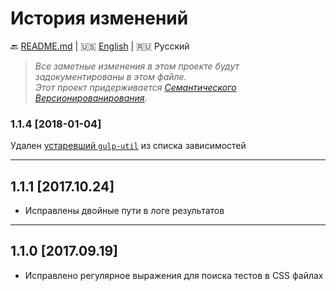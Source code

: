 # История изменений

:back: [README.md](./README-RU.md)
|
:us: [English](./CHANGELOG.md)
|
:ru: Русский

> _Все заметные изменения в этом проекте будут задокументированы в этом файле._  
> _Этот проект придерживается [Семантического Версионированирования](http://semver.org/lang/ru/)._


### 1.1.4 [2018-01-04]

Удален [устаревший `gulp-util`](https://github.com/gulpjs/gulp-util) из списка зависимостей

---

## 1.1.1 [2017.10.24]

- Исправлены двойные пути в логе результатов

---

## 1.1.0 [2017.09.19]

- Исправлено регулярное выражения для поиска тестов в CSS файлах

